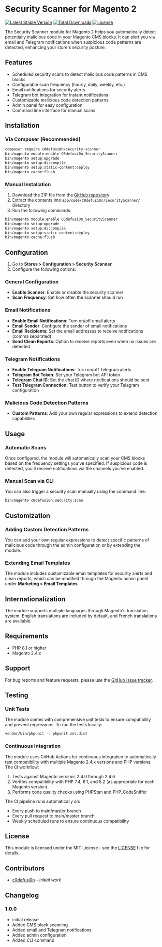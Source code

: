 # Security Scanner for Magento 2

[![Latest Stable Version](https://img.shields.io/packagist/v/c0defusi0n/security-scanner.svg)](https://packagist.org/packages/c0defusi0n/security-scanner)
[![Total Downloads](https://img.shields.io/packagist/dt/c0defusi0n/security-scanner.svg)](https://packagist.org/packages/c0defusi0n/security-scanner)
[![License](https://img.shields.io/packagist/l/c0defusi0n/security-scanner.svg)](https://github.com/c0defusi0n/security-scanner/blob/master/LICENSE)

The Security Scanner module for Magento 2 helps you automatically detect potentially malicious code in your Magento CMS blocks. It can alert you via email and Telegram notifications when suspicious code patterns are detected, enhancing your store's security posture.

## Features

- Scheduled security scans to detect malicious code patterns in CMS blocks
- Configurable scan frequency (hourly, daily, weekly, etc.)
- Email notifications for security alerts
- Telegram bot integration for instant notifications
- Customizable malicious code detection patterns
- Admin panel for easy configuration
- Command line interface for manual scans

## Installation

### Via Composer (Recommended)

```bash
composer require c0defusi0n/security-scanner
bin/magento module:enable C0defusi0n_SecurityScanner
bin/magento setup:upgrade
bin/magento setup:di:compile
bin/magento setup:static-content:deploy
bin/magento cache:flush
```

### Manual Installation

1. Download the ZIP file from the [GitHub repository](https://github.com/c0defusi0n/security-scanner/)
2. Extract the contents into `app/code/C0defusi0n/SecurityScanner/` directory
3. Run the following commands:

```bash
bin/magento module:enable C0defusi0n_SecurityScanner
bin/magento setup:upgrade
bin/magento setup:di:compile
bin/magento setup:static-content:deploy
bin/magento cache:flush
```

## Configuration

1. Go to **Stores > Configuration > Security Scanner**
2. Configure the following options:

### General Configuration

- **Enable Scanner**: Enable or disable the security scanner
- **Scan Frequency**: Set how often the scanner should run

### Email Notifications

- **Enable Email Notifications**: Turn on/off email alerts
- **Email Sender**: Configure the sender of email notifications
- **Email Recipients**: Set the email addresses to receive notifications (comma separated)
- **Send Clean Reports**: Option to receive reports even when no issues are detected

### Telegram Notifications

- **Enable Telegram Notifications**: Turn on/off Telegram alerts
- **Telegram Bot Token**: Set your Telegram bot API token
- **Telegram Chat ID**: Set the chat ID where notifications should be sent
- **Test Telegram Connection**: Test button to verify your Telegram configuration

### Malicious Code Detection Patterns

- **Custom Patterns**: Add your own regular expressions to extend detection capabilities

## Usage

### Automatic Scans

Once configured, the module will automatically scan your CMS blocks based on the frequency settings you've specified. If suspicious code is detected, you'll receive notifications via the channels you've enabled.

### Manual Scan via CLI

You can also trigger a security scan manually using the command line:

```bash
bin/magento c0defusi0n:security:scan
```

## Customization

### Adding Custom Detection Patterns

You can add your own regular expressions to detect specific patterns of malicious code through the admin configuration or by extending the module.

### Extending Email Templates

The module includes customizable email templates for security alerts and clean reports, which can be modified through the Magento admin panel under **Marketing > Email Templates**.

## Internationalization

The module supports multiple languages through Magento's translation system. English translations are included by default, and French translations are available.

## Requirements

- PHP 8.1 or higher
- Magento 2.4.x

## Support

For bug reports and feature requests, please use the [GitHub issue tracker](https://github.com/c0defusi0n/security-scanner/issues).

## Testing

### Unit Tests

The module comes with comprehensive unit tests to ensure compatibility and prevent regressions. To run the tests locally:

```bash
vendor/bin/phpunit -c phpunit.xml.dist
```

### Continuous Integration

The module uses GitHub Actions for continuous integration to automatically test compatibility with multiple Magento 2.4.x versions and PHP versions. The CI workflow:

1. Tests against Magento versions 2.4.0 through 2.4.6
2. Verifies compatibility with PHP 7.4, 8.1, and 8.2 (as appropriate for each Magento version)
3. Performs code quality checks using PHPStan and PHP_CodeSniffer

The CI pipeline runs automatically on:
- Every push to main/master branch
- Every pull request to main/master branch
- Weekly scheduled runs to ensure continuous compatibility

## License

This module is licensed under the MIT License - see the [LICENSE](LICENSE) file for details.

## Contributors

- [c0defusi0n](https://github.com/c0defusi0n) - *Initial work*

## Changelog

### 1.0.0
- Initial release
- Added CMS block scanning
- Added email and Telegram notifications
- Added admin configuration
- Added CLI command
